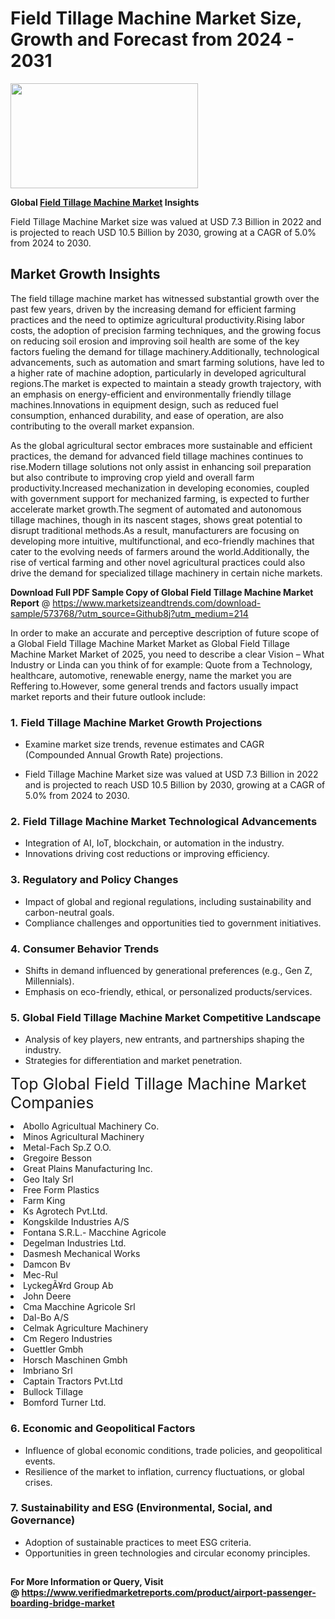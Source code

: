 <H1>Field Tillage Machine Market Size, Growth and Forecast from 2024 - 2031</H1><img class="aligncenter size-medium wp-image-584254" src="https://thirdeyenews.in/wp-content/uploads/2024/09/Global-Market-Research-300x168.jpeg" alt="" width="300" height="168" /><p><strong>Global&nbsp;<a href="https://www.marketsizeandtrends.com/download-sample/573768/?utm_source=Github8j?utm_medium=214">Field Tillage Machine Market</a> Insights</strong></p><p>Field Tillage Machine Market size was valued at USD 7.3 Billion in 2022 and is projected to reach USD 10.5 Billion by 2030, growing at a CAGR of 5.0% from 2024 to 2030.</p><p><h2>Market Growth Insights</h2> <p>The field tillage machine market has witnessed substantial growth over the past few years, driven by the increasing demand for efficient farming practices and the need to optimize agricultural productivity.Rising labor costs, the adoption of precision farming techniques, and the growing focus on reducing soil erosion and improving soil health are some of the key factors fueling the demand for tillage machinery.Additionally, technological advancements, such as automation and smart farming solutions, have led to a higher rate of machine adoption, particularly in developed agricultural regions.The market is expected to maintain a steady growth trajectory, with an emphasis on energy-efficient and environmentally friendly tillage machines.Innovations in equipment design, such as reduced fuel consumption, enhanced durability, and ease of operation, are also contributing to the overall market expansion.</p> <p>As the global agricultural sector embraces more sustainable and efficient practices, the demand for advanced field tillage machines continues to rise.Modern tillage solutions not only assist in enhancing soil preparation but also contribute to improving crop yield and overall farm productivity.Increased mechanization in developing economies, coupled with government support for mechanized farming, is expected to further accelerate market growth.The segment of automated and autonomous tillage machines, though in its nascent stages, shows great potential to disrupt traditional methods.As a result, manufacturers are focusing on developing more intuitive, multifunctional, and eco-friendly machines that cater to the evolving needs of farmers around the world.Additionally, the rise of vertical farming and other novel agricultural practices could also drive the demand for specialized tillage machinery in certain niche markets.</p><p><span class=""><strong>Download Full PDF Sample Copy of Global Field Tillage Machine Market Report</strong> @ <a href="https://www.marketsizeandtrends.com/download-sample/573768/?utm_source=Github8j?utm_medium=214" target="_blank">https://www.marketsizeandtrends.com/download-sample/573768/?utm_source=Github8j?utm_medium=214</a></span></p><p>In order to make an accurate and perceptive description of future scope of a Global&nbsp;Field Tillage Machine Market Market as Global&nbsp;Field Tillage Machine Market Market of 2025, you need to describe a clear Vision &ndash; What Industry or Linda can you think of for example: Quote from a Technology, healthcare, automotive, renewable energy, name the market you are Reffering to.However, some general trends and factors usually impact market reports and their future outlook include:</p><h3>1.&nbsp;<strong>Field Tillage Machine Market Growth Projections</strong></h3><ul><li>Examine market size trends, revenue estimates and CAGR (Compounded Annual Growth Rate) projections.</li><li><p>Field Tillage Machine Market size was valued at USD 7.3 Billion in 2022 and is projected to reach USD 10.5 Billion by 2030, growing at a CAGR of 5.0% from 2024 to 2030.</p></li></ul><h3>2.&nbsp;<strong>Field Tillage Machine Market Technological Advancements</strong></h3><ul><li>Integration of AI, IoT, blockchain, or automation in the industry.</li><li>Innovations driving cost reductions or improving efficiency.</li></ul><h3>3.&nbsp;<strong>Regulatory and Policy Changes</strong></h3><ul><li>Impact of global and regional regulations, including sustainability and carbon-neutral goals.</li><li>Compliance challenges and opportunities tied to government initiatives.</li></ul><h3>4.&nbsp;<strong>Consumer Behavior Trends</strong></h3><ul><li>Shifts in demand influenced by generational preferences (e.g., Gen Z, Millennials).</li><li>Emphasis on eco-friendly, ethical, or personalized products/services.</li></ul><h3>5.&nbsp;<strong>Global Field Tillage Machine Market Competitive Landscape</strong></h3><ul><li>Analysis of key players, new entrants, and partnerships shaping the industry.</li><li>Strategies for differentiation and market penetration.</li></ul><p data-pm-slice="1 1 []"><span style="color: inherit; font-family: inherit; font-size: 25px;">Top Global Field Tillage Machine Market Companies</span></p><div class="" data-test-id=""><p><li>Abollo Agricultual Machinery Co.</li><li> Minos Agricultural Machinery</li><li> Metal-Fach Sp.Z O.O.</li><li> Gregoire Besson</li><li> Great Plains Manufacturing Inc.</li><li> Geo Italy Srl</li><li> Free Form Plastics</li><li> Farm King</li><li> Ks Agrotech Pvt.Ltd.</li><li> Kongskilde Industries A/S</li><li> Fontana S.R.L.- Macchine Agricole</li><li> Degelman Industries Ltd.</li><li> Dasmesh Mechanical Works</li><li> Damcon Bv</li><li> Mec-Rul</li><li> LyckegÃ¥rd Group Ab</li><li> John Deere</li><li> Cma Macchine Agricole Srl</li><li> Dal-Bo A/S</li><li> Celmak Agriculture Machinery</li><li> Cm Regero Industries</li><li> Guettler Gmbh</li><li> Horsch Maschinen Gmbh</li><li> Imbriano Srl</li><li> Captain Tractors Pvt.Ltd</li><li> Bullock Tillage</li><li> Bomford Turner Ltd.</li></p></div><h3>6.&nbsp;<strong>Economic and Geopolitical Factors</strong></h3><ul><li>Influence of global economic conditions, trade policies, and geopolitical events.</li><li>Resilience of the market to inflation, currency fluctuations, or global crises.</li></ul><h3>7.&nbsp;<strong>Sustainability and ESG (Environmental, Social, and Governance)</strong></h3><ul><li>Adoption of sustainable practices to meet ESG criteria.</li><li>Opportunities in green technologies and circular economy principles.</li></ul><h2><strong style="font-size: 14px;">For More Information or Query, Visit @&nbsp;</strong><a style="background-color: #ffffff; font-size: 14px;" href="https://www.marketsizeandtrends.com/report/field-tillage-machine-market/" target="_blank">https://www.verifiedmarketreports.com/product/airport-passenger-boarding-bridge-market</a></h2>